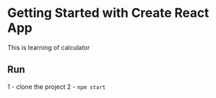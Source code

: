 # Getting Started with Create React App

This is learning of calculator 

## Run 

1 - clone the project
2 - `npm start`